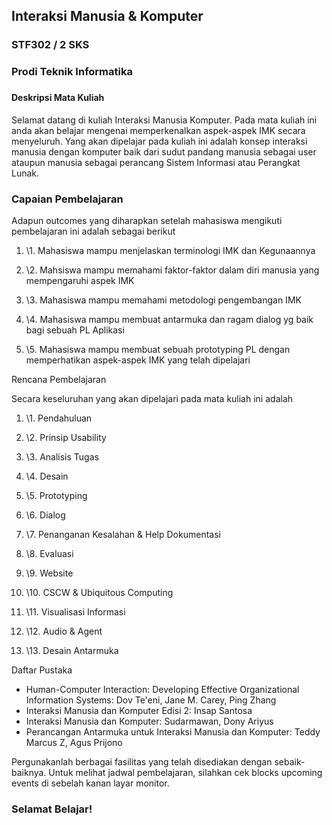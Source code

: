 ## Interaksi Manusia & Komputer

### STF302 / 2 SKS

### Prodi Teknik Informatika

### 



#### Deskripsi Mata Kuliah

Selamat datang di kuliah Interaksi Manusia Komputer. Pada mata kuliah ini anda akan belajar mengenai memperkenalkan aspek-aspek IMK secara menyeluruh. Yang akan dipelajar pada kuliah ini adalah konsep interaksi manusia dengan komputer baik dari sudut pandang manusia sebagai user ataupun manusia sebagai perancang Sistem Informasi atau Perangkat Lunak.



### Capaian Pembelajaran

Adapun outcomes yang diharapkan setelah mahasiswa mengikuti pembelajaran ini adalah sebagai berikut 

1. \1.   Mahasiswa mampu menjelaskan terminologi IMK dan Kegunaannya

2. \2.   Mahsiswa mampu memahami faktor-faktor dalam diri manusia yang mempengaruhi aspek IMK

3. \3.   Mahasiswa mampu memahami metodologi pengembangan IMK

4. \4.   Mahasiswa mampu membuat antarmuka dan ragam dialog yg baik bagi sebuah PL Aplikasi

5. \5.   Mahasiswa mampu membuat sebuah prototyping PL dengan memperhatikan aspek-aspek IMK yang telah dipelajari





Rencana Pembelajaran

Secara keseluruhan yang akan dipelajari pada mata kuliah ini adalah 

1. \1. Pendahuluan

2. \2. Prinsip Usability

3. \3. Analisis Tugas

4. \4. Desain

5. \5. Prototyping

6. \6. Dialog

7. \7. Penanganan Kesalahan & Help Dokumentasi

8. \8. Evaluasi

9. \9. Website

10. \10. CSCW & Ubiquitous Computing

11. \11. Visualisasi Informasi

12. \12. Audio & Agent

13. \13. Desain Antarmuka





Daftar Pustaka

- Human-Computer Interaction: Developing Effective Organizational Information Systems: Dov Te'eni, Jane M. Carey, Ping Zhang
- Interaksi Manusia dan Komputer Edisi 2: Insap Santosa
- Interaksi Manusia dan Komputer: Sudarmawan, Dony Ariyus
- Perancangan Antarmuka untuk Interaksi Manusia dan Komputer: Teddy Marcus Z, Agus Prijono





Pergunakanlah berbagai fasilitas yang telah disediakan dengan sebaik-baiknya. Untuk melihat jadwal pembelajaran, silahkan cek blocks upcoming events di sebelah kanan layar monitor. 

### **Selamat Belajar!**